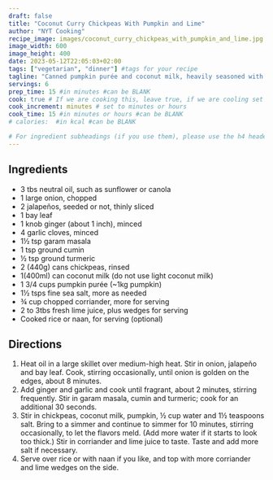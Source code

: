 ```yaml
---
draft: false
title: "Coconut Curry Chickpeas With Pumpkin and Lime"
author: "NYT Cooking"
recipe_image: images/coconut_curry_chickpeas_with_pumpkin_and_lime.jpg #The image for your recipe
image_width: 600
image_height: 400
date: 2023-05-12T22:05:03+02:00
tags: ["vegetarian", "dinner"] #tags for your recipe
tagline: "Canned pumpkin purée and coconut milk, heavily seasoned with curry spices and lots of fresh lime juice, make a sweet-sharp sauce for chickpeas."
servings: 6
prep_time: 15 #in minutes #can be BLANK
cook: true # If we are cooking this, leave true, if we are cooling set to false
cook_increment: minutes # set to minutes or hours
cook_time: 15 #in minutes or hours #can be BLANK
# calories:  #in kcal #can be BLANK

# For ingredient subheadings (if you use them), please use the h4 header.  For print view I have those elements targeted
---
```



## Ingredients

- 3 tbs neutral oil, such as sunflower or canola
- 1 large onion, chopped
- 2 jalapeños, seeded or not, thinly sliced
- 1 bay leaf
- 1 knob ginger (about 1 inch), minced
- 4 garlic cloves, minced
- 1½ tsp garam masala
- 1 tsp ground cumin
- ½ tsp ground turmeric
- 2 (440g) cans chickpeas, rinsed
- 1(400ml) can coconut milk (do not use light coconut milk)
- 1 3/4 cups pumpkin purée (~1kg pumpkin)
- 1½ tsps fine sea salt, more as needed
- ¾ cup chopped corriander, more for serving
- 2 to 3tbs fresh lime juice, plus wedges for serving
- Cooked rice or naan, for serving (optional)

## Directions

1. Heat oil in a large skillet over medium-high heat. Stir in onion, jalapeño and bay leaf. Cook, stirring occasionally, until onion is golden on the edges, about 8 minutes.
2. Add ginger and garlic and cook until fragrant, about 2 minutes, stirring frequently. Stir in garam masala, cumin and turmeric; cook for an additional 30 seconds.
3. Stir in chickpeas, coconut milk, pumpkin, ½ cup water and 1½ teaspoons salt. Bring to a simmer and continue to simmer for 10 minutes, stirring occasionally, to let the flavors meld. (Add more water if it starts to look too thick.) Stir in corriander and lime juice to taste. Taste and add more salt if necessary.
4. Serve over rice or with naan if you like, and top with more corriander and lime wedges on the side.